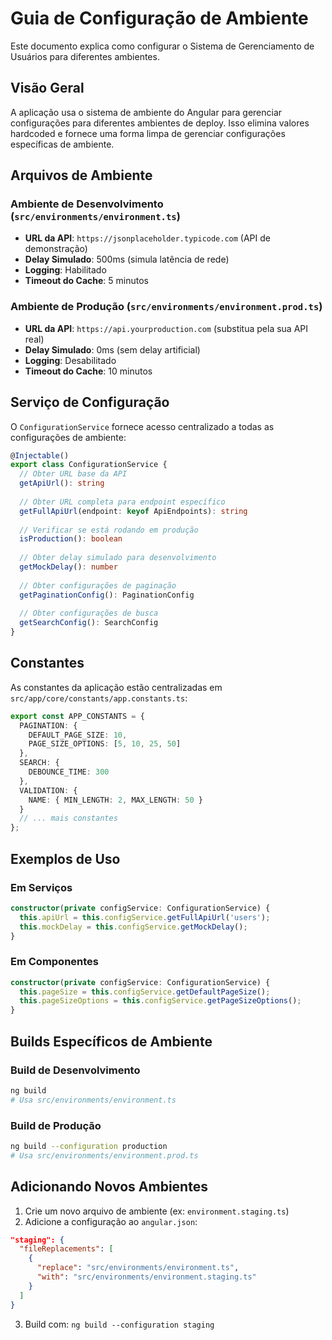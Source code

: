 # Guia de Configuração de Ambiente

Este documento explica como configurar o Sistema de Gerenciamento de Usuários para diferentes ambientes.

## Visão Geral

A aplicação usa o sistema de ambiente do Angular para gerenciar configurações para diferentes ambientes de deploy. Isso elimina valores hardcoded e fornece uma forma limpa de gerenciar configurações específicas de ambiente.

## Arquivos de Ambiente

### Ambiente de Desenvolvimento (`src/environments/environment.ts`)
- **URL da API**: `https://jsonplaceholder.typicode.com` (API de demonstração)
- **Delay Simulado**: 500ms (simula latência de rede)
- **Logging**: Habilitado
- **Timeout do Cache**: 5 minutos

### Ambiente de Produção (`src/environments/environment.prod.ts`)
- **URL da API**: `https://api.yourproduction.com` (substitua pela sua API real)
- **Delay Simulado**: 0ms (sem delay artificial)
- **Logging**: Desabilitado
- **Timeout do Cache**: 10 minutos

## Serviço de Configuração

O `ConfigurationService` fornece acesso centralizado a todas as configurações de ambiente:

```typescript
@Injectable()
export class ConfigurationService {
  // Obter URL base da API
  getApiUrl(): string
  
  // Obter URL completa para endpoint específico
  getFullApiUrl(endpoint: keyof ApiEndpoints): string
  
  // Verificar se está rodando em produção
  isProduction(): boolean
  
  // Obter delay simulado para desenvolvimento
  getMockDelay(): number
  
  // Obter configurações de paginação
  getPaginationConfig(): PaginationConfig
  
  // Obter configurações de busca
  getSearchConfig(): SearchConfig
}
```

## Constantes

As constantes da aplicação estão centralizadas em `src/app/core/constants/app.constants.ts`:

```typescript
export const APP_CONSTANTS = {
  PAGINATION: {
    DEFAULT_PAGE_SIZE: 10,
    PAGE_SIZE_OPTIONS: [5, 10, 25, 50]
  },
  SEARCH: {
    DEBOUNCE_TIME: 300
  },
  VALIDATION: {
    NAME: { MIN_LENGTH: 2, MAX_LENGTH: 50 }
  }
  // ... mais constantes
};
```

## Exemplos de Uso

### Em Serviços
```typescript
constructor(private configService: ConfigurationService) {
  this.apiUrl = this.configService.getFullApiUrl('users');
  this.mockDelay = this.configService.getMockDelay();
}
```

### Em Componentes
```typescript
constructor(private configService: ConfigurationService) {
  this.pageSize = this.configService.getDefaultPageSize();
  this.pageSizeOptions = this.configService.getPageSizeOptions();
}
```

## Builds Específicos de Ambiente

### Build de Desenvolvimento
```bash
ng build
# Usa src/environments/environment.ts
```

### Build de Produção
```bash
ng build --configuration production
# Usa src/environments/environment.prod.ts
```

## Adicionando Novos Ambientes

1. Crie um novo arquivo de ambiente (ex: `environment.staging.ts`)
2. Adicione a configuração ao `angular.json`:
```json
"staging": {
  "fileReplacements": [
    {
      "replace": "src/environments/environment.ts",
      "with": "src/environments/environment.staging.ts"
    }
  ]
}
```

3. Build com: `ng build --configuration staging`
